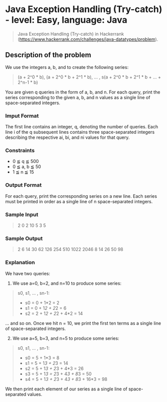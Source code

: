 # Java Exception Handling (Try-catch) - level: Easy, language: Java
> Java Exception Handling (Try-catch) in Hackerrank (https://www.hackerrank.com/challenges/java-datatypes/problem).


## Description of the problem
We use the integers a, b, and  to create the following series:
> (a + 2^0 * b), (a + 2^0 * b + 2^1 * b), … , s(a + 2^0 * b + 2^1 * b + … + 2^n-1 * b)

You are given q queries in the form of a, b, and n.
For each query, print the series corresponding to the given a, b, and n values as a single line of  space-separated integers.

### Imput Format
The first line contains an integer, q, denoting the number of queries.
Each line i of the q subsequent lines contains three space-separated integers describing the respective ai, bi, and ni values for that query.

### Constraints
* 0 ≦ q ≦ 500
* 0 ≦ a, b ≦ 50
* 1 ≦ n ≦ 15

### Output Format
For each query, print the corresponding series on a new line. Each series must be printed in order as a single line of n space-separated integers.

### Sample Input
> 2
> 0 2 10
> 5 3 5

### Sample Output
> 2 6 14 30 62 126 254 510 1022 2046
> 8 14 26 50 98

### Explanation
We have two queries:
1. We use a=0, b=2, and n=10 to produce some series:
> s0, s1, … , sn-1:
> * s0 = 0 + 1*2 = 2
> * s1 = 0 + 1*2 + 2*2 = 6
> * s2 = 2 + 1*2 + 2*2 + 4*2 = 14

… and so on.
Once we hit n = 10, we print the first ten terms as a single line of space-separated integers.

2. We use a=5, b=3, and n=5 to produce some series:
> s0, s1, … , sn-1:
> * s0 = 5 + 1*3 = 8
> * s1 = 5 + 1*3 + 2*3 = 14
> * s2 = 5 + 1*3 + 2*3 + 4*3 = 26
> * s3 = 5 + 1*3 = 2*3 + 4*3 + 8*3 = 50
> * s4 = 5 + 1*3 + 2*3 + 4*3 + 8*3 + 16*3 = 98

We then print each element of our series as a single line of space-separated values.